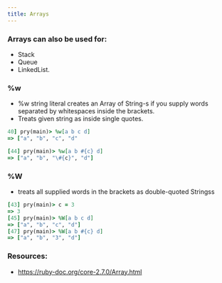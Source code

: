 ```yaml
---
title: Arrays
---
```


### Arrays can also be used for:
- Stack
- Queue
- LinkedList.

### %w
- %w string literal creates an Array of String-s if you supply words separated by whitespaces inside the brackets.
- Treats given string as inside single quotes.

```rb
40] pry(main)> %w[a b c d]
=> ["a", "b", "c", "d"

[44] pry(main)> %w[a b #{c} d]
=> ["a", "b", "\#{c}", "d"]
```

### %W
- treats all supplied words in the brackets as double-quoted Stringss

```rb
[43] pry(main)> c = 3
=> 3
[45] pry(main)> %W[a b c d]
=> ["a", "b", "c", "d"]
[47] pry(main)> %W[a b #{c} d]
=> ["a", "b", "3", "d"]
```

### Resources:
- https://ruby-doc.org/core-2.7.0/Array.html